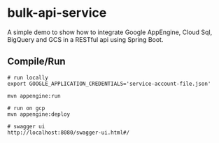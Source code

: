 # bulk-api-service

A simple demo to show how to integrate Google AppEngine, Cloud Sql, BigQuery and GCS in a RESTful api using Spring Boot.

## Compile/Run
```
# run locally
export GOOGLE_APPLICATION_CREDENTIALS='service-account-file.json'

mvn appengine:run

# run on gcp
mvn appengine:deploy

# swagger ui
http://localhost:8080/swagger-ui.html#/
```
